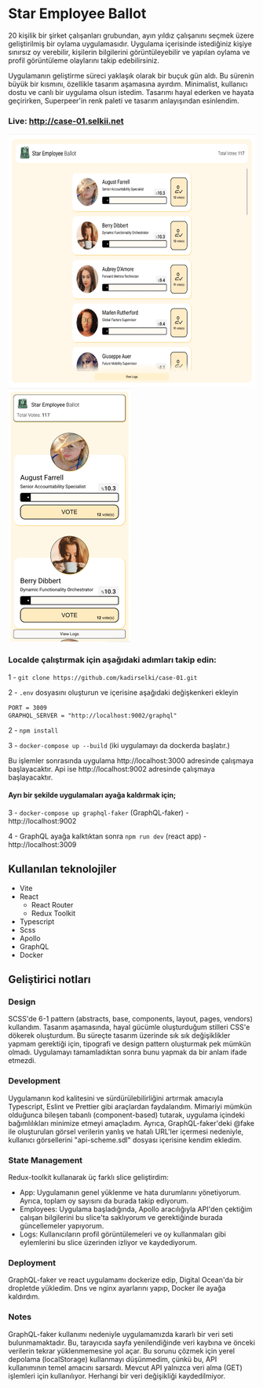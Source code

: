 # Star Employee Ballot

20 kişilik bir şirket çalışanları grubundan, ayın yıldız çalışanını seçmek üzere geliştirilmiş bir oylama uygulamasıdır. Uygulama içerisinde istediğiniz kişiye sınırsız oy verebilir, kişilerin bilgilerini görüntüleyebilir ve yapılan oylama ve profil görüntüleme olaylarını takip edebilirsiniz.

Uygulamanın geliştirme süreci yaklaşık olarak bir buçuk gün aldı. Bu sürenin büyük bir kısmını, özellikle tasarım aşamasına ayırdım. Minimalist, kullanıcı dostu ve canlı bir uygulama olsun istedim. Tasarımı hayal ederken ve hayata geçirirken, Superpeer'in renk paleti ve tasarım anlayışından esinlendim.

### Live: http://case-01.selkii.net

<img src="https://raw.githubusercontent.com/kadirselki/case-01/master/public/images/web.gif" height="516">
<img src="https://raw.githubusercontent.com/kadirselki/case-01/master/public/images/mobile.gif" width="250">

### Localde çalıştırmak için aşağıdaki adımları takip edin:

1 - `git clone https://github.com/kadirselki/case-01.git`

2 - `.env` dosyasını oluşturun ve içerisine aşağıdaki değişkenkeri ekleyin

    PORT = 3009
    GRAPHQL_SERVER = "http://localhost:9002/graphql"

2 - `npm install`

3 - `docker-compose up --build` (iki uygulamayı da dockerda başlatır.)

Bu işlemler sonrasında uygulama http://localhost:3000 adresinde çalışmaya başlayacaktır. Api ise http://localhost:9002 adresinde çalışmaya başlayacaktır.

#### Ayrı bir şekilde uygulamaları ayağa kaldırmak için;

3 - `docker-compose up graphql-faker` (GraphQL-faker) - http://localhost:9002

4 - GraphQL ayağa kalktıktan sonra `npm run dev` (react app) - http://localhost:3009

## Kullanılan teknolojiler

-   Vite
-   React
    -   React Router
    -   Redux Toolkit
-   Typescript
-   Scss
-   Apollo
-   GraphQL
-   Docker

## Geliştirici notları

### Design

SCSS'de 6-1 pattern (abstracts, base, components, layout, pages, vendors) kullandım. Tasarım aşamasında, hayal gücümle oluşturduğum stilleri CSS'e dökerek oluşturdum. Bu süreçte tasarım üzerinde sık sık değişiklikler yapmam gerektiği için, tipografi ve design pattern oluşturmak pek mümkün olmadı. Uygulamayı tamamladıktan sonra bunu yapmak da bir anlam ifade etmezdi.

### Development

Uygulamanın kod kalitesini ve sürdürülebilirliğini artırmak amacıyla Typescript, Eslint ve Prettier gibi araçlardan faydalandım. Mimariyi mümkün olduğunca bileşen tabanlı (component-based) tutarak, uygulama içindeki bağımlılıkları minimize etmeyi amaçladım. Ayrıca, GraphQL-faker'deki @fake ile oluşturulan görsel verilerin yanlış ve hatalı URL'ler içermesi nedeniyle, kullanıcı görsellerini "api-scheme.sdl" dosyası içerisine kendim ekledim.

### State Management

Redux-toolkit kullanarak üç farklı slice geliştirdim:

-   App: Uygulamanın genel yüklenme ve hata durumlarını yönetiyorum. Ayrıca, toplam oy sayısını da burada takip ediyorum.
-   Employees: Uygulama başladığında, Apollo aracılığıyla API'den çektiğim çalışan bilgilerini bu slice'ta saklıyorum ve gerektiğinde burada güncellemeler yapıyorum.
-   Logs: Kullanıcıların profil görüntülemeleri ve oy kullanmaları gibi eylemlerini bu slice üzerinden izliyor ve kaydediyorum.

### Deployment

GraphQL-faker ve react uygulamamı dockerize edip, Digital Ocean'da bir dropletde yükledim. Dns ve nginx ayarlarını yapıp, Docker ile ayağa kaldırdım.

### Notes

GraphQL-faker kullanımı nedeniyle uygulamamızda kararlı bir veri seti bulunmamaktadır. Bu, tarayıcıda sayfa yenilendiğinde veri kaybına ve önceki verilerin tekrar yüklenmemesine yol açar. Bu sorunu çözmek için yerel depolama (localStorage) kullanmayı düşünmedim, çünkü bu, API kullanımının temel amacını sarsardı. Mevcut API yalnızca veri alma (GET) işlemleri için kullanılıyor. Herhangi bir veri değişikliği kaydedilmiyor.
